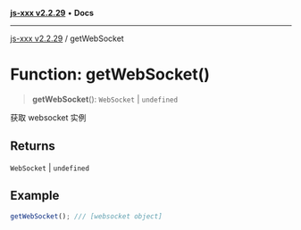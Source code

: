 [**js-xxx v2.2.29**](../README.md) • **Docs**

***

[js-xxx v2.2.29](../README.md) / getWebSocket

# Function: getWebSocket()

> **getWebSocket**(): `WebSocket` \| `undefined`

获取 websocket 实例

## Returns

`WebSocket` \| `undefined`

## Example

```ts
getWebSocket(); /// [websocket object]
```

